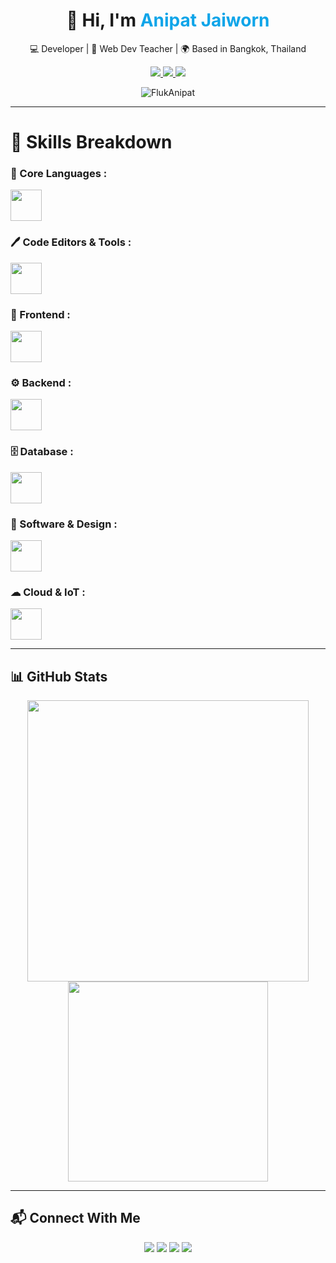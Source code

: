 <!-- GitHub Profile README.md -->

<h1 align="center">
  👋 Hi, I'm <span style="color:#0ea5e9;">Anipat Jaiworn</span>
</h1>

<p align="center">
  💻 Developer | 📘 Web Dev Teacher | 🌍 Based in Bangkok, Thailand
</p>

<p align="center">
  <a href="mailto:Anipat5556666@gmail.com">
    <img src="https://img.shields.io/badge/Email-D14836?style=for-the-badge&logo=gmail&logoColor=white"/>
  </a>
  <a href="https://github.com/FlukAnipat">
    <img src="https://img.shields.io/badge/GitHub-181717?style=for-the-badge&logo=github&logoColor=white"/>
  </a>
  <a href="https://www.instagram.com/fluk__anipat____">
    <img src="https://img.shields.io/badge/Instagram-E4405F?style=for-the-badge&logo=instagram&logoColor=white"/>
  </a>
</p>
<p align="center">
  <img src="https://komarev.com/ghpvc/?username=FlukAnipat&label=Profile%20views&color=0ea5e9&style=flat" alt="FlukAnipat" />
</p>

---
# 🧠 Skills Breakdown

<div align="left">

### 🧩 Core Languages :
<img src="https://skillicons.dev/icons?i=c,cpp,cs,java,python,js,ts,php" height="50" />

### 🖊 Code Editors & Tools :
<img src="https://skillicons.dev/icons?i=vscode,git,figma" height="50" />

### 🎨 Frontend :
<img src="https://skillicons.dev/icons?i=html,css,bootstrap,react,nextjs" height="50" />

### ⚙ Backend :
<img src="https://skillicons.dev/icons?i=nodejs,spring,dotnet" height="50" />

### 🗄️ Database : 
<img src="https://skillicons.dev/icons?i=mysql" height="50" />

### 🧰 Software & Design : 
<img src="https://skillicons.dev/icons?i=ps,ai,pr,blender" height="50" />

### ☁ Cloud & IoT :
<img src="https://skillicons.dev/icons?i=gcp,arduino" height="50" />

</div>

---

## 📊 GitHub Stats

<p align="center">
  <img src="https://github-readme-stats.vercel.app/api?username=FlukAnipat&show_icons=true&theme=radical&border_radius=10" width="450"/>
  <img src="https://github-readme-stats.vercel.app/api/top-langs/?username=FlukAnipat&layout=compact&theme=tokyonight&border_radius=10" width="320"/>
</p>

---

## 📬 Connect With Me

<p align="center">
  <a href="https://facebook.com/Fluk.Anipat5556666"><img src="https://img.shields.io/badge/Facebook-1877F2?style=for-the-badge&logo=facebook&logoColor=white"/></a>
  <a href="https://www.instagram.com/fluk__anipat__"><img src="https://img.shields.io/badge/Instagram-E4405F?style=for-the-badge&logo=instagram&logoColor=white"/></a>
  <a href="https://discord.com/users/fluk_donovan"><img src="https://img.shields.io/badge/Discord-5865F2?style=for-the-badge&logo=discord&logoColor=white"/></a>
  <a href="https://gitlab.com/FlukAnipat"><img src="https://img.shields.io/badge/GitLab-FCA121?style=for-the-badge&logo=gitlab&logoColor=white"/></a>
</p>
